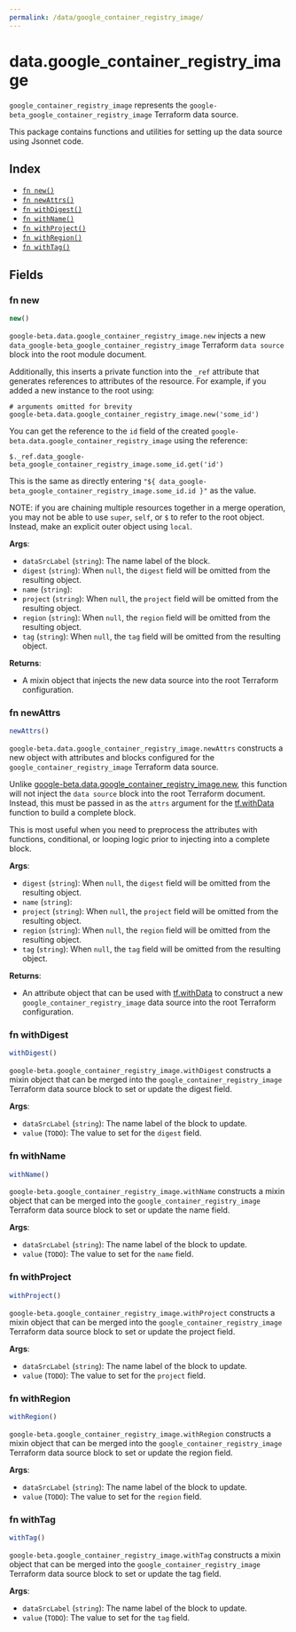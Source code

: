```yaml
---
permalink: /data/google_container_registry_image/
---
```


# data.google_container_registry_image

`google_container_registry_image` represents the `google-beta_google_container_registry_image` Terraform data source.



This package contains functions and utilities for setting up the data source using Jsonnet code.


## Index

* [`fn new()`](#fn-new)
* [`fn newAttrs()`](#fn-newattrs)
* [`fn withDigest()`](#fn-withdigest)
* [`fn withName()`](#fn-withname)
* [`fn withProject()`](#fn-withproject)
* [`fn withRegion()`](#fn-withregion)
* [`fn withTag()`](#fn-withtag)

## Fields

### fn new

```ts
new()
```


`google-beta.data.google_container_registry_image.new` injects a new `data_google-beta_google_container_registry_image` Terraform `data source`
block into the root module document.

Additionally, this inserts a private function into the `_ref` attribute that generates references to attributes of the
resource. For example, if you added a new instance to the root using:

    # arguments omitted for brevity
    google-beta.data.google_container_registry_image.new('some_id')

You can get the reference to the `id` field of the created `google-beta.data.google_container_registry_image` using the reference:

    $._ref.data_google-beta_google_container_registry_image.some_id.get('id')

This is the same as directly entering `"${ data_google-beta_google_container_registry_image.some_id.id }"` as the value.

NOTE: if you are chaining multiple resources together in a merge operation, you may not be able to use `super`, `self`,
or `$` to refer to the root object. Instead, make an explicit outer object using `local`.

**Args**:
  - `dataSrcLabel` (`string`): The name label of the block.
  - `digest` (`string`):  When `null`, the `digest` field will be omitted from the resulting object.
  - `name` (`string`): 
  - `project` (`string`):  When `null`, the `project` field will be omitted from the resulting object.
  - `region` (`string`):  When `null`, the `region` field will be omitted from the resulting object.
  - `tag` (`string`):  When `null`, the `tag` field will be omitted from the resulting object.

**Returns**:
- A mixin object that injects the new data source into the root Terraform configuration.


### fn newAttrs

```ts
newAttrs()
```


`google-beta.data.google_container_registry_image.newAttrs` constructs a new object with attributes and blocks configured for the `google_container_registry_image`
Terraform data source.

Unlike [google-beta.data.google_container_registry_image.new](#fn-googlecontainerregistryimagenew), this function will not inject the `data source`
block into the root Terraform document. Instead, this must be passed in as the `attrs` argument for the
[tf.withData](https://github.com/tf-libsonnet/core/tree/main/docs#fn-withdata) function to build a complete block.

This is most useful when you need to preprocess the attributes with functions, conditional, or looping logic prior to
injecting into a complete block.

**Args**:
  - `digest` (`string`):  When `null`, the `digest` field will be omitted from the resulting object.
  - `name` (`string`): 
  - `project` (`string`):  When `null`, the `project` field will be omitted from the resulting object.
  - `region` (`string`):  When `null`, the `region` field will be omitted from the resulting object.
  - `tag` (`string`):  When `null`, the `tag` field will be omitted from the resulting object.

**Returns**:
  - An attribute object that can be used with [tf.withData](https://github.com/tf-libsonnet/core/tree/main/docs#fn-withdata) to construct a new `google_container_registry_image` data source into the root Terraform configuration.


### fn withDigest

```ts
withDigest()
```

`google-beta.google_container_registry_image.withDigest` constructs a mixin object that can be merged into the `google_container_registry_image`
Terraform data source block to set or update the digest field.



**Args**:
  - `dataSrcLabel` (`string`): The name label of the block to update.
  - `value` (`TODO`): The value to set for the `digest` field.


### fn withName

```ts
withName()
```

`google-beta.google_container_registry_image.withName` constructs a mixin object that can be merged into the `google_container_registry_image`
Terraform data source block to set or update the name field.



**Args**:
  - `dataSrcLabel` (`string`): The name label of the block to update.
  - `value` (`TODO`): The value to set for the `name` field.


### fn withProject

```ts
withProject()
```

`google-beta.google_container_registry_image.withProject` constructs a mixin object that can be merged into the `google_container_registry_image`
Terraform data source block to set or update the project field.



**Args**:
  - `dataSrcLabel` (`string`): The name label of the block to update.
  - `value` (`TODO`): The value to set for the `project` field.


### fn withRegion

```ts
withRegion()
```

`google-beta.google_container_registry_image.withRegion` constructs a mixin object that can be merged into the `google_container_registry_image`
Terraform data source block to set or update the region field.



**Args**:
  - `dataSrcLabel` (`string`): The name label of the block to update.
  - `value` (`TODO`): The value to set for the `region` field.


### fn withTag

```ts
withTag()
```

`google-beta.google_container_registry_image.withTag` constructs a mixin object that can be merged into the `google_container_registry_image`
Terraform data source block to set or update the tag field.



**Args**:
  - `dataSrcLabel` (`string`): The name label of the block to update.
  - `value` (`TODO`): The value to set for the `tag` field.
